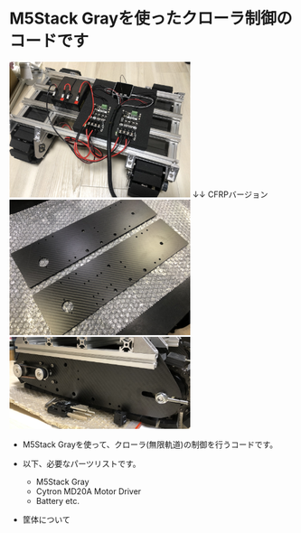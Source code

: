 # M5Stack Grayを使ったクローラ制御のコードです

<img src="https://github.com/tstaisyu/crawler_control_by_M5Stack_Gray/blob/main/img/crawler_wired.JPEG" width="320px" title="crawler by Stack Gray">
↓↓ CFRPバージョン
<img src="https://github.com/tstaisyu/crawler_control_by_M5Stack_Gray/blob/main/img/IMG_8469.jpg" width="320px" title="CFRP">
<img src="https://github.com/tstaisyu/crawler_control_by_M5Stack_Gray/blob/main/img/IMG_9006.jpg" width="320px" title="crawler CFRP ver.">

* M5Stack Grayを使って、クローラ(無限軌道)の制御を行うコードです。

* 以下、必要なパーツリストです。

  * M5Stack Gray 
  * Cytron MD20A Motor Driver 
  * Battery
 etc.

* 筐体について

